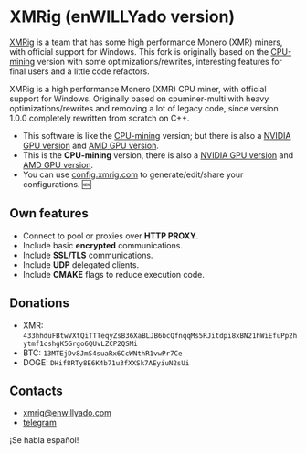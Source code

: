 # XMRig (enWILLYado version)
[XMRig](https://github.com/xmrig) is a team that has some high performance Monero (XMR) miners, with official support for Windows.
This fork is originally based on the [CPU-mining](https://github.com/xmrig/xmrig) version with some optimizations/rewrites, interesting features for final users and a little code refactors.

XMRig is a high performance Monero (XMR) CPU miner, with official support for Windows.
Originally based on cpuminer-multi with heavy optimizations/rewrites and removing a lot of legacy code, since version 1.0.0 completely rewritten from scratch on C++.

* This software is like the [CPU-mining](https://github.com/xmrig/xmrig) version; but there is also a [NVIDIA GPU version](https://github.com/xmrig/xmrig-nvidia) and [AMD GPU version]( https://github.com/xmrig/xmrig-amd).
* This is the **CPU-mining** version, there is also a [NVIDIA GPU version](https://github.com/xmrig/xmrig-nvidia) and [AMD GPU version]( https://github.com/xmrig/xmrig-amd).
* You can use [config.xmrig.com](https://config.xmrig.com/) to generate/edit/share your configurations. :new:

## Own features

* Connect to pool or proxies over **HTTP PROXY**.
* Include basic **encrypted** communications.
* Include **SSL/TLS** communications.
* Include **UDP** delegated clients.
* Include **CMAKE** flags to reduce execution code.

## Donations
* XMR: `433hhduFBtwVXtQiTTTeqyZsB36XaBLJB6bcQfnqqMs5RJitdpi8xBN21hWiEfuPp2hytmf1cshgK5Grgo6QUvLZCP2QSMi`
* BTC: `13MTEjDv8JmS4suaRx6CcWNthR1vwPr7Ce`
* DOGE: `DHif8RTy8E6K4b71u3fXXSk7AEyiuN2sUi`

## Contacts
* xmrig@enwillyado.com
* [telegram](https://telegram.me/enWILLYado)

¡Se habla español!
